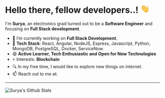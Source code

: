<h1>Hello there, fellow developers..! <img src="https://github.com/ABSphreak/ABSphreak/blob/master/gifs/Hi.gif" width="30px"></h1>
<p>I'm <b>Surya</b>, an electronics grad turned out to be a <b>Software Engineer</b> and focusing on <b>Full Stack development</b>.</p>

- 🔭 I’m currently working on <b>Full Stack Development</b>.
- 🌱 <b>Tech Stack</b>: React, Angular, NodeJS, Express, Javascript, Python, MongoDB, PostgreSQL, Docker, ServiceNow.
- 😄 <b>Active Learner, Tech Enthusiastic and Open for New Technologies</b>
- ⚡ Interests: <b>Blockchain</b>
- 🔍 In my free time, I would like to explore new things on internet.
- 📫 Reach out to me at: 
---
<img align="center" src="https://github-readme-stats.vercel.app/api?username=suryatejaj97&include_all_commits=true&count_private=true&show_icons=true&line_height=20&title_color=7A7ADB&icon_color=2234AE&text_color=D3D3D3&bg_color=0,000000,130F40" alt="Surya's Github Stats">
